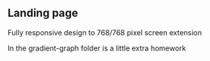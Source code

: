 ## Landing page
Fully responsive design to 768/768 pixel screen extension

In the gradient-graph folder is a little extra homework
